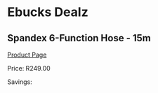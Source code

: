 
# Ebucks Dealz
## Spandex 6-Function Hose - 15m
[Product Page](https://www.ebucks.com/web/shop/productSelected.do?prodId=1137014990&catId=714962196)

Price: R249.00

Savings: 


	